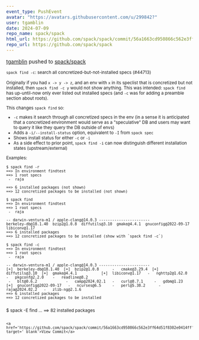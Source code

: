 ```yaml
---
event_type: PushEvent
avatar: "https://avatars.githubusercontent.com/u/299842?"
user: tgamblin
date: 2024-07-09
repo_name: spack/spack
html_url: https://github.com/spack/spack/commit/56a1663cd950866c562e3ff64d51f8302e0414ff
repo_url: https://github.com/spack/spack
---
```


<a href='https://github.com/tgamblin' target='_blank'>tgamblin</a> pushed to <a href='https://github.com/spack/spack' target='_blank'>spack/spack</a>

<small>`spack find -c`: search all concretized-but-not-installed specs (#44713)

Originally if you had `x -> y -> z`, and an env with `x` in its speclist that is concretized but not installed, then `spack find -c y` would not show anything. This was intended: `spack find` has up-until-now only ever listed out installed specs (and `-c` was for adding a preamble section about roots).

This changes `spack find` so:

* `-c` makes it search through all concretized specs in the env (in a sense it is anticipated that a concretized environment would serve as a "speculative" DB and users may want to query it like they query the DB outside of envs)
* Adds a `-i/--install-status` option, equivalent to `-I` from `spack spec`
* Shows install status for either `-c` or `-i`
* As a side effect to prior point, `spack find -i` can now distinguish different installation states (upstream/external)

Examples:

```
$ spack find -r
==> In environment findtest
==> 1 root specs
 -  raja

==> 6 installed packages (not shown)
==> 12 concretized packages to be installed (not shown)
```

```
$ spack find
==> In environment findtest
==> 1 root specs
 -  raja

-- darwin-ventura-m1 / apple-clang@14.0.3 -----------------------
berkeley-db@18.1.40  bzip2@1.0.8  diffutils@3.10  gmake@4.4.1  gnuconfig@2022-09-17  libiconv@1.17
==> 6 installed packages
==> 12 concretized packages to be installed (show with `spack find -c`)
```

```
$ spack find -c
==> In environment findtest
==> 1 root specs
 -  raja

-- darwin-ventura-m1 / apple-clang@14.0.3 -----------------------
[+]  berkeley-db@18.1.40  [+]  bzip2@1.0.8      -   cmake@3.29.4  [+]  diffutils@3.10  [+]  gmake@4.4.1           [+]  libiconv@1.17   -   nghttp2@1.62.0   -   pkgconf@2.2.0    -   readline@8.2
 -   blt@0.6.2             -   camp@2024.02.1   -   curl@8.7.1     -   gdbm@1.23       [+]  gnuconfig@2022-09-17   -   ncurses@6.5     -   perl@5.38.2      -   raja@2024.02.2   -   zlib-ng@2.1.6
==> 6 installed packages
==> 12 concretized packages to be installed


```
$ spack -E find
...
==> 82 installed packages
```</small>

<a href='https://github.com/spack/spack/commit/56a1663cd950866c562e3ff64d51f8302e0414ff' target='_blank'>View Commit</a>